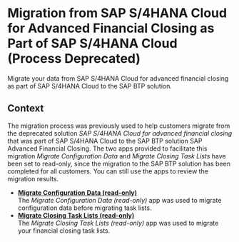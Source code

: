 <!-- loio51b6705400504ef1b9faa22e24995f91 -->

# Migration from SAP S/4HANA Cloud for Advanced Financial Closing as Part of SAP S/4HANA Cloud \(Process Deprecated\)

Migrate your data from SAP S/4HANA Cloud for advanced financial closing as part of SAP S/4HANA Cloud to the SAP BTP solution.



<a name="loio51b6705400504ef1b9faa22e24995f91__context_zjc_5dp_n5b"/>

## Context

The migration process was previously used to help customers migrate from the deprecated solution *SAP S/4HANA Cloud for advanced financial closing* that was part of SAP S/4HANA Cloud to the SAP BTP solution SAP Advanced Financial Closing. The two apps provided to facilitate this migration *Migrate Configuration Data* and *Migrate Closing Task Lists* have been set to read-only, since the migration to the SAP BTP solution has been completed for all customers. You can still use the apps to review the migration results.

-   **[Migrate Configuration Data \(read-only\)](migrate-configuration-data-read-o-643f4e8.md "The Migrate
                                                  Configuration Data (read-only) app was
		used to migrate configuration data before migrating task lists.")**  
The *Migrate Configuration Data \(read-only\)* app was used to migrate configuration data before migrating task lists.
-   **[Migrate Closing Task Lists \(read-only\)](migrate-closing-task-lists-read-o-45712c6.md "The Migrate Closing
                                                  Task Lists (read-only) app was
		used to migrate your financial closing task lists.")**  
The *Migrate Closing Task Lists \(read-only\)* app was used to migrate your financial closing task lists.

